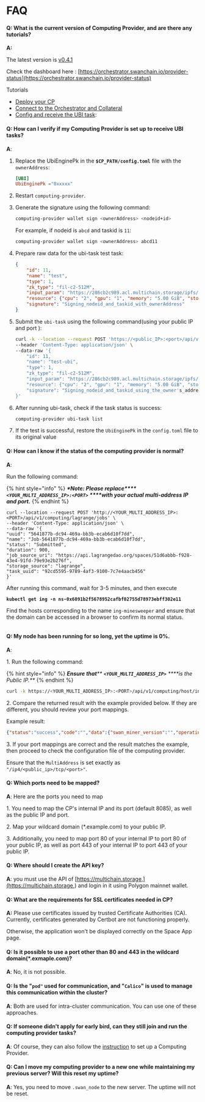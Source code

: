 # FAQ

#### Q: What is the current version of Computing Provider, and are there any tutorials?

**A:**

The latest version is [v0.4.1](https://github.com/swanchain/go-computing-provider/releases/tag/v0.4.1)&#x20;

Check the dashboard here : [https://orchestrator.swanchain.io/provider-status](https://orchestrator.swanchain.io/provider-status)

Tutorials&#x20;

* [Deploy your CP](./)
* [Connect to the Orchestrator and Collateral](../connect-to-orchestrator.md)
* [Config and receive the UBI task](config-and-receive-ubi-tasks-optional.md):&#x20;

#### Q: How can I verify if my Computing Provider is set up to receive UBI tasks?

**A**:

1.  Replace the UbiEnginePk in the **`$CP_PATH/config.toml`** file with the `ownerAddress`:

    ```toml
    [UBI]
    UbiEnginePk ="0xxxxx"
    ```
2. Restart `computing-provider`.
3.  Generate the signature using the following command:

    ```bash
    computing-provider wallet sign <ownerAddress> <nodeid+id>
    ```

    For example, if nodeid is `abcd` and taskid is `11`:

    ```bash
    computing-provider wallet sign <ownerAddress> abcd11
    ```
4.  Prepare raw data for the ubi-task test task:

    ```json
    {
        "id": 11,
        "name": "test",
        "type": 1,
        "zk_type": "fil-c2-512M",
        "input_param": "https://286cb2c989.acl.multichain.storage/ipfs/QmYg4CfA5E2zR4ktb5B3PafAeCWyEEXiKUVS4g2UE9occ5",
        "resource": {"cpu": "2", "gpu": "1", "memory": "5.00 GiB", "storage": "1.00 GiB"},
        "signature": "Signing_nodeid_and_taskid_with_ownerAddress"
    }

    ```
5.  Submit the `ubi-task` using the following command(using your public IP and port ):

    ```bash
    curl -k --location --request POST 'https://<public_IP>:<port>/api/v1/computing/cp/ubi' \
    --header 'Content-Type: application/json' \
    --data-raw '{
        "id": 11,
        "name": "test-ubi",
        "type": 1,
        "zk_type": "fil-c2-512M",
        "input_param": "https://286cb2c989.acl.multichain.storage/ipfs/QmYg4CfA5E2zR4ktb5B3PafAeCWyEEXiKUVS4g2UE9occ5",
        "resource": {"cpu": "2", "gpu": "1", "memory": "5.00 GiB", "storage": "1.00 GiB"},
        "signature": "Signing_nodeid_and_taskid_using_the_owner's_address."
    }'
    ```
6.  After running ubi-task, check if the task status is success:

    ```bash
    computing-provider ubi-task list
    ```
7. If the test is successful, restore the `UbiEnginePk` in the `config.toml` file to its original value

#### Q: How can I know if the status of the computing provider is normal?

**A**:&#x20;

Run the following command:

{% hint style="info" %}
_**\*Note: Please replace**** ****`<YOUR_MULTI_ADDRESS_IP>:<PORT>`**** ****with your actual multi-address IP and port.**_
{% endhint %}

```
curl --location --request POST 'http://<YOUR_MULTI_ADDRESS_IP>:<PORT>/api/v1/computing/lagrange/jobs' \
--header 'Content-Type: application/json' \
--data-raw '{
"uuid": "5641877b-dc94-469a-bb3b-ecab6d10f7dd",
"name": "Job-5641877b-dc94-469a-bb3b-ecab6d10f7dd",
"status": "Submitted",
"duration": 900,
"job_source_uri": "https://api.lagrangedao.org/spaces/51d6abbb-f928-43e4-91fd-79e93e2b276f",
"storage_source": "lagrange",
"task_uuid": "92cd5595-9789-4af3-9100-7c7e4aacb456"
}'
```

After running this command, wait for 3-5 minutes, and then execute&#x20;

<pre><code><strong>kubectl get ing -n ns-0x6091b2f5678952cafbf02755d78973ebff302e11
</strong></code></pre>

Find the hosts corresponding to the name `ing-minesweeper` and ensure that the domain can be accessed in a browser to confirm its normal status.

<img src="broken-reference" alt="" data-size="original">

#### Q: My node has been running for so long, yet the uptime is 0%.

**A**:

1\. Run the following command:

{% hint style="info" %}
_**Ensure that****  ****`<YOUR_MULTI_ADDRESS_IP>`**** ****is the Public IP.**_
{% endhint %}

```bash
curl -k https://<YOUR_MULTI_ADDRESS_IP>:<PORT>/api/v1/computing/host/info
```

2\. Compare the returned result with the example provided below. If they are different, you should review your port mappings.

Example result:

```json
{"status":"success","code":"","data":{"swan_miner_version":"","operating_system":"linux","architecture":"amd64","cpu_cores":48}}
```

3\. If your port mappings are correct and the result matches the example, then proceed to check the configuration file of the computing provider.&#x20;

Ensure that the `MultiAddress` is set exactly as `"/ip4/<public_ip>/tcp/<port>"`.

#### Q: Which ports need to be mapped?&#x20;

**A**: Here are the ports you need to map

1\. You need to map the CP's internal IP and its port (default 8085), as well as the public IP and port.

2\. Map your wildcard domain (\*.example.com) to your public IP.&#x20;

3\. Additionally, you need to map port 80 of your internal IP to port 80 of your public IP, as well as port 443 of your internal IP to port 443 of your public IP.

#### Q: Where should I create the API key?

**A**: you must use the API of [https://multichain.storage,](https://multichain.storage,) and login in it using Polygon mainnet wallet.

#### Q: What are the requirements for SSL certificates needed in CP?&#x20;

**A:** Please use certificates issued by trusted Certificate Authorities (CA). Currently, certificates generated by Certbot are not functioning properly.&#x20;

Otherwise, the application won't be displayed correctly on the Space App page.

#### **Q: Is it possible to use a port other than 80 and 443 in the wildcard domain(\*.exmaple.com)?**

**A**: No, it is not possible.

#### Q: Is the "`pod"` used for communication, and "`Calico`" is used to manage this communication within the cluster?&#x20;

**A**: Both are used for intra-cluster communication. You can use one of these approaches.

#### Q: If someone didn't apply for early bird, can they still join and run the computing provider tasks?

**A**: Of course, they can also follow the [instruction](broken-reference) to set up a Computing Provider.

#### Q: Can I move my computing provider to a new one while maintaining my previous server? Will this reset my uptime?

**A**: Yes, you need to move  `.swan_node` to the new server. The uptime will not be reset.

